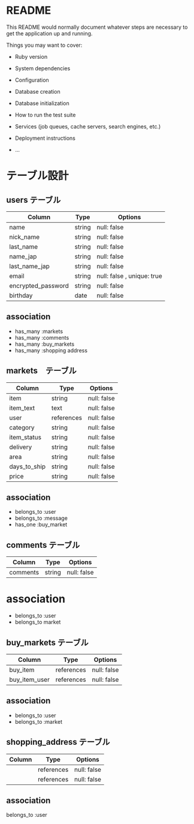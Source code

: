 # README

This README would normally document whatever steps are necessary to get the
application up and running.

Things you may want to cover:

* Ruby version

* System dependencies

* Configuration

* Database creation

* Database initialization

* How to run the test suite

* Services (job queues, cache servers, search engines, etc.)

* Deployment instructions

* ...
# テーブル設計

## users テーブル

| Column             | Type   | Options     |
| --------           | ------ | ----------- |
| name               | string | null: false |
| nick_name          | string | null: false |
| last_name          | string | null: false |
| name_jap           | string | null: false |
| last_name_jap      | string | null: false |
| email              | string | null: false , unique: true |
| encrypted_password | string | null: false |
| birthday           | date   | null: false |

## association
- has_many :markets
- has_many :comments
- has_many :buy_markets
- has_many :shopping address

## markets　テーブル

| Column      | Type         | Options     |
| --------    | ------       | ----------- |
| item        | string       | null: false |
| item_text   | text         | null: false |
| user        | references   | null: false |
| category    | string       | null: false |
| item_status | string       | null: false |
| delivery    | string       | null: false |
| area        | string       | null: false |
| days_to_ship| string       | null: false |
| price       | string       | null: false |
## association
- belongs_to :user
- belongs_to :message
- has_one :buy_market

## comments テーブル

| Column          | Type   | Options     |
| --------        | ------ | ----------- |
| comments        | string | null: false |

# association
- belongs_to :user
- belongs_to market

## buy_markets テーブル
| Column        | Type       | Options     |
| --------      | ------     | ----------- |
| buy_item      | references | null: false |
| buy_item_user | references | null: false |
## association
- belongs_to :user
- belongs_to :market

## shopping_address テーブル
| Column        | Type       | Options     |
| --------      | ------     | ----------- |
|               | references | null: false |
|               | references | null: false |
## association 
belongs_to :user